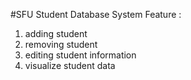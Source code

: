 #SFU Student Database System 
Feature : 
1) adding student 
2) removing student
3) editing student information 
4) visualize student data 
